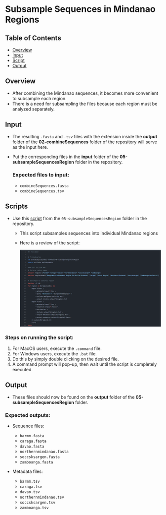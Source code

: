 # Subsample Sequences in Mindanao Regions

## Table of Contents

- [Overview](#overview)
- [Input](#input)
- [Script](#scripts)
- [Output](#output)

## Overview

- After combining the Mindanao sequences, it becomes more convenient to subsample each region.
- There is a need for subsampling the files because each region must be analyzed separately.

## Input

- The resulting `.fasta` and `.tsv` files with the extension inside the **output** folder of the **02-combineSequences** folder of the repository will serve as the input here.

* Put the corresponding files in the **input** folder of the **05-subsampleSequencesRegion** folder in the repository.

  ### Expected files to input:

  - `combineSequences.fasta`
  - `combineSequences.tsv`

## Scripts

- Use this [script](../../05-subsampleSequencesRegion/subsampleSequencesRegion.command) from the `05-subsampleSequencesRegion` folder in the repository.

  - This script subsamples sequences into individual Mindanao regions
  - Here is a review of the script:

    ![Subsample sequences script](images/subsample-01.png)

### Steps on running the script:

1. For MacOS users, execute the `.command` file.
2. For Windows users, execute the `.bat` file.
3. Do this by simply double clicking on the desired file.
4. A command prompt will pop-up, then wait until the script is completely executed.

## Output

- These files should now be found on the **output** folder of the **05-subsampleSequencesRegion** folder.

### Expected outputs:

- Sequence files:

  - `barmm.fasta`
  - `caraga.fasta`
  - `davao.fasta`
  - `northernmindanao.fasta`
  - `soccsksargen.fasta`
  - `zamboanga.fasta`

- Metadata files:
  - `barmm.tsv`
  - `caraga.tsv`
  - `davao.tsv`
  - `northernmindanao.tsv`
  - `soccsksargen.tsv`
  - `zamboanga.tsv`

